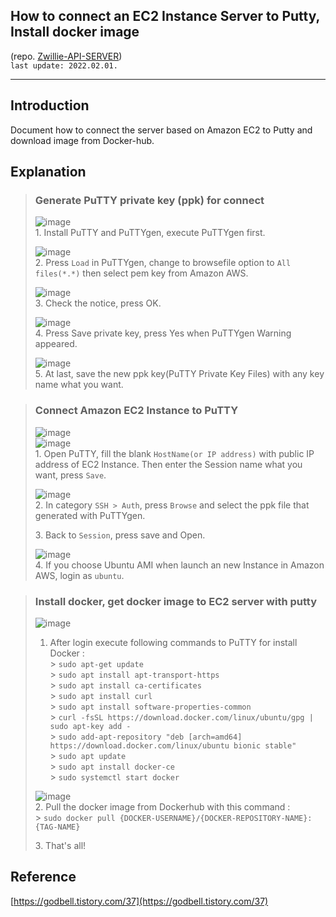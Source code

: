 ## How to connect an EC2 Instance Server to Putty, Install docker image
(repo. [Zwillie-API-SERVER](https://github.com/codepark-kr/Zwillie-API-SERVER))  
`last update: 2022.02.01.`

---
## Introduction
Document how to connect the server based on Amazon EC2 to Putty and download image from Docker-hub.

## Explanation
> ### Generate PuTTY private key (ppk) for connect
> ![image](https://user-images.githubusercontent.com/68538569/151928165-d7348180-e3f8-4f2b-8090-ba620f522b35.png)  
> 1\. Install PuTTY and PuTTYgen, execute PuTTYgen first.
>
> ![image](https://user-images.githubusercontent.com/68538569/151928393-d5f773c4-4594-4cff-ad50-79fead2881c1.png)  
> 2. Press `Load` in PuTTYgen, change to browsefile option to `All files(*.*)` then select pem key from Amazon AWS.
>
> ![image](https://user-images.githubusercontent.com/68538569/151928612-0fd575b1-a313-4634-9b84-5b38edffc0c9.png)  
> 3. Check the notice, press OK.
>
> ![image](https://user-images.githubusercontent.com/68538569/151928767-61079730-acdd-47d1-83fa-b4fea81a6997.png)  
> 4. Press Save private key, press Yes when PuTTYgen Warning appeared.
>
> ![image](https://user-images.githubusercontent.com/68538569/151928932-6c60d43e-675f-420c-904e-10b3f9cd405f.png)  
> 5. At last, save the new ppk key(PuTTY Private Key Files) with any key name what you want.

> ### Connect Amazon EC2 Instance to PuTTY
>
> ![image](https://user-images.githubusercontent.com/68538569/151932370-767f1444-9ce3-485d-b153-c2113ed244c9.png)    
> ![image](https://user-images.githubusercontent.com/68538569/151932256-137b4b7c-aa04-46b3-bcbe-56b5afe29ddd.png)    
> 1\. Open PuTTY, fill the blank `HostName(or IP address)` with public IP address of EC2 Instance. Then enter the Session name what you want, press `Save`.
>
> ![image](https://user-images.githubusercontent.com/68538569/151932905-e3ff8818-f2c6-49e4-af3c-dcf717cb4c1f.png)  
> 2. In category `SSH > Auth`, press `Browse` and select the ppk file that generated with PuTTYgen.
>
> 3\. Back to `Session`, press save and Open.
>
> ![image](https://user-images.githubusercontent.com/68538569/151933229-8f78d8ec-2c52-4357-b379-cd5b26a60bde.png)  
> 4. If you choose Ubuntu AMI when launch an new Instance in Amazon AWS, login as `ubuntu`.

> ### Install docker, get docker image to EC2 server with putty
>
> ![image](https://user-images.githubusercontent.com/68538569/151935658-c4c340a1-5165-4357-9a70-c5db45416bcf.png)  
> 1. After login execute following commands to PuTTY for install Docker :  
     > `sudo apt-get update`  
     > `sudo apt install apt-transport-https`  
     > `sudo apt install ca-certificates`  
     > `sudo apt install curl`  
     > `sudo apt install software-properties-common`  
     > `curl -fsSL https://download.docker.com/linux/ubuntu/gpg | sudo apt-key add -`  
     > `sudo add-apt-repository "deb [arch=amd64] https://download.docker.com/linux/ubuntu bionic stable"`  
     > `sudo apt update`  
     > `sudo apt install docker-ce`  
     > `sudo systemctl start docker`
>
> ![image](https://user-images.githubusercontent.com/68538569/151936178-9fda9d6a-fd47-4643-90f1-2ed9a3ade535.png)  
> 2. Pull the docker image from Dockerhub with this command :  
     > `sudo docker pull {DOCKER-USERNAME}/{DOCKER-REPOSITORY-NAME}:{TAG-NAME}`
>
> 3\. That's all!


## Reference
[https://godbell.tistory.com/37](https://godbell.tistory.com/37)
